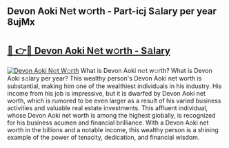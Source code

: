 ## Devon Aoki N𝚎t w𝚘rth - Part-icj S𝚊lary per year 8ujMx

# <h2><a href="http://gc28db.nevu.top/?p=Devon+Aoki">🔗 👉🔴 Devon Aoki N𝚎t w𝚘rth - S𝚊lary</a></h2>

[![Devon Aoki N𝚎t W𝚘rth](https://i.imgur.com/Oavwk0R.jpeg)](http://gc28db.nevu.top/?p=Devon+Aoki)
What is Devon Aoki n𝚎t w𝚘rth? What is Devon Aoki s𝚊lary per year?
This wealthy person's Devon Aoki net worth is substantial, making him one of the wealthiest individuals in his industry. His income from his job is impressive, but it is dwarfed by Devon Aoki net worth, which is rumored to be even larger as a result of his varied business activities and valuable real estate investments. This affluent individual, whose Devon Aoki net worth is among the highest globally, is recognized for his business acumen and financial brilliance. With a Devon Aoki net worth in the billions and a notable income, this wealthy person is a shining example of the power of tenacity, dedication, and financial wisdom.

